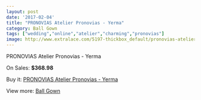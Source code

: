```yaml
---
layout: post
date: '2017-02-04'
title: "PRONOVIAS Atelier Pronovias - Yerma"
category: Ball Gown
tags: ["wedding","online","atelier","charming","pronovias"]
image: http://www.extralace.com/5197-thickbox_default/pronovias-atelier-pronovias-yerma.jpg
---
```

PRONOVIAS Atelier Pronovias - Yerma

On Sales: **$368.98**
<a href="https://www.extralace.com/ball-gown/2458-pronovias-atelier-pronovias-yerma.html"><amp-img layout="responsive" width="600" height="600" src="//www.extralace.com/5197-thickbox_default/pronovias-atelier-pronovias-yerma.jpg" alt="PRONOVIAS Atelier Pronovias - Yerma 0" /></a>

Buy it: [PRONOVIAS Atelier Pronovias - Yerma](https://www.extralace.com/ball-gown/2458-pronovias-atelier-pronovias-yerma.html "PRONOVIAS Atelier Pronovias - Yerma")

View more: [Ball Gown](https://www.extralace.com/3-ball-gown "Ball Gown")